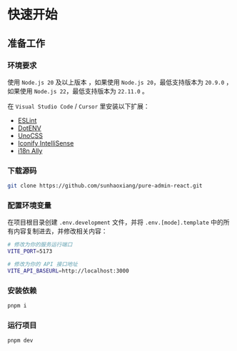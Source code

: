 # 快速开始

## 准备工作

### 环境要求

使用 `Node.js 20` 及以上版本 ，如果使用 `Node.js 20`，最低支持版本为 `20.9.0` ，如果使用 `Node.js 22`，最低支持版本为 `22.11.0` 。

在 `Visual Studio Code` / `Cursor` 里安装以下扩展：

- [ESLint](https://marketplace.visualstudio.com/items?itemName=dbaeumer.vscode-eslint)
- [DotENV](https://marketplace.visualstudio.com/items?itemName=mikestead.dotenv)
- [UnoCSS](https://marketplace.visualstudio.com/items?itemName=antfu.unocss)
- [Iconify IntelliSense](https://marketplace.visualstudio.com/items?itemName=antfu.iconify)
- [i18n Ally](https://marketplace.visualstudio.com/items?itemName=Lokalise.i18n-ally)

### 下载源码

```bash
git clone https://github.com/sunhaoxiang/pure-admin-react.git
```

### 配置环境变量

在项目根目录创建 `.env.development` 文件，并将 `.env.[mode].template` 中的所有内容复制进去，并修改相关内容：

``` bash
# 修改为你的服务运行端口
VITE_PORT=5173

# 修改为你的 API 接口地址
VITE_API_BASEURL=http://localhost:3000
```

### 安装依赖


```bash
pnpm i
```

### 运行项目

```bash
pnpm dev
```
